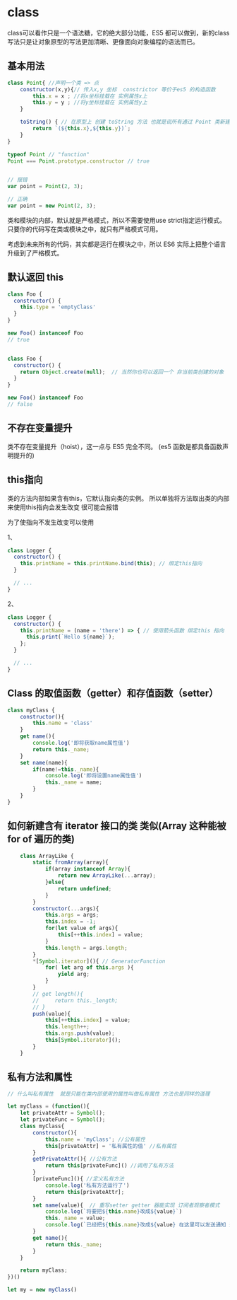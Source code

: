 # class

class可以看作只是一个语法糖，它的绝大部分功能，ES5 都可以做到，新的class写法只是让对象原型的写法更加清晰、更像面向对象编程的语法而已。

## 基本用法

```js
class Point{ //声明一个类 => 点
    constructor(x,y){// 传入x,y 坐标  constrictor 等价于es5 的构造函数
        this.x = x ; //将x坐标挂载在 实例属性x上
        this.y = y ; //将y坐标挂载在 实例属性y上
    }

    toString() { // 在原型上 创建 toString 方法 也就是说所有通过 Point 类新建出来的实例 都会共享这个方法。
        return `(${this.x},${this.y})`;
    }
}

typeof Point // "function"
Point === Point.prototype.constructor // true


// 报错
var point = Point(2, 3);

// 正确
var point = new Point(2, 3);
```
类和模块的内部，默认就是严格模式，所以不需要使用use strict指定运行模式。只要你的代码写在类或模块之中，就只有严格模式可用。

考虑到未来所有的代码，其实都是运行在模块之中，所以 ES6 实际上把整个语言升级到了严格模式。

## 默认返回 this

```js
class Foo {
  constructor() {
    this.type = 'emptyClass'
  }
}

new Foo() instanceof Foo
// true


class Foo {
  constructor() {
    return Object.create(null);  // 当然你也可以返回一个 非当前类创建的对象
  }
}

new Foo() instanceof Foo
// false
```

## 不存在变量提升
类不存在变量提升（hoist），这一点与 ES5 完全不同。 (es5 函数是都具备函数声明提升的)


## this指向
类的方法内部如果含有this，它默认指向类的实例。
所以单独将方法取出类的内部来使用this指向会发生改变 很可能会报错

为了使指向不发生改变可以使用

1、
```js
class Logger {
  constructor() {
    this.printName = this.printName.bind(this); // 绑定this指向
  }

  // ...
}
```

2、
```js
class Logger {
  constructor() {
    this.printName = (name = 'there') => { // 使用箭头函数 绑定this 指向
      this.print(`Hello ${name}`);
    };
  }

  // ...
}
```

## Class 的取值函数（getter）和存值函数（setter）
```js
class myClass {
    constructor(){
        this.name = 'class'
    }
    get name(){
        console.log('即将获取name属性值')
        return this._name;
    }
    set name(name){
        if(name!=this._name){
            console.log('即将设置name属性值')
            this._name = name;
        }
    }
}

```

## 如何新建含有 iterator 接口的类 类似(Array 这种能被 for of 遍历的类)

```js
    class ArrayLike {
        static fromArray(array){
            if(array instanceof Array){
                return new ArrayLike(...array); 
            }else{
                return undefined;
            }
        }
        constructor(...args){
            this.args = args;
            this.index = -1;
            for(let value of args){
                this[++this.index] = value;
            }
            this.length = args.length;
        }
        *[Symbol.iterator](){ // GeneratorFunction
            for( let arg of this.args ){
                yield arg;
            }
        }
        // get length(){
        //     return this._length;
        // }
        push(value){
            this[++this.index] = value;
            this.length++;
            this.args.push(value);
            this[Symbol.iterator]();
        }
    }
```

## 私有方法和属性
```js
// 什么叫私有属性  就是只能在类内部使用的属性叫做私有属性 方法也是同样的道理

let myClass = (function(){
    let privateAttr = Symbol();
    let privateFunc = Symbol();
    class myClass{
        constructor(){
            this.name = 'myClass'; //公有属性
            this[privateAttr] = '私有属性的值' //私有属性
        }
        getPrivateAttr(){ //公有方法
            return this[privateFunc]() //调用了私有方法
        }
        [privateFunc](){ //定义私有方法
            console.log('私有方法运行了')
            return this[privateAttr];
        }
        set name(value){  // 重写setter getter 器能实现 订阅者观察者模式 
            console.log(`将要把${this.name}改成${value}`)
            this._name = value;
            console.log(`已经把${this.name}改成${value} 在这里可以发送通知 通知你想要通知的对象 告诉他你订阅的属性发生了改变`)
        }
        get name(){
            return this._name;
        }
    }

    return myClass;
})()

let my = new myClass()
```
